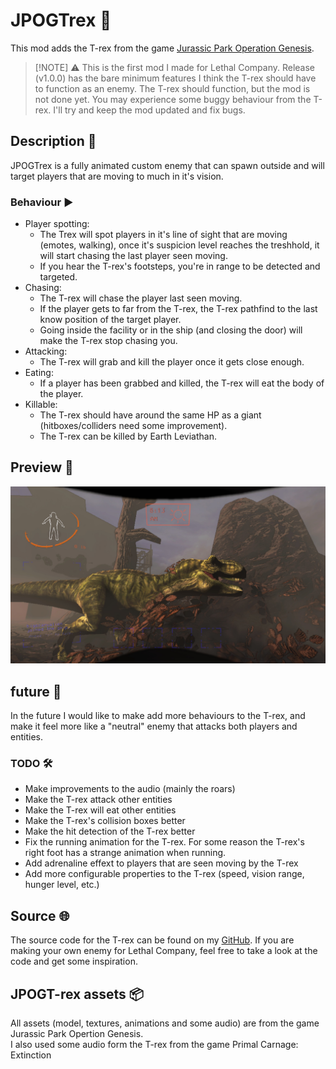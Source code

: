 # JPOGTrex 🦖
This mod adds the T-rex from the game [Jurassic Park Operation Genesis](https://en.wikipedia.org/wiki/Jurassic_Park:_Operation_Genesis).

>[!NOTE]  ⚠️
> This is the first mod I made for Lethal Company. Release (v1.0.0) has the bare minimum features I think the T-rex should have to function as an enemy.
> The T-rex should function, but the mod is not done yet. You may experience some buggy behaviour from the T-rex. I'll try and keep the mod updated and fix bugs.


## Description 📃
JPOGTrex is a fully animated custom enemy that can spawn outside and will target players that are moving to much in it's vision.

### Behaviour ▶️
- Player spotting:
	- The Trex will spot players in it's line of sight that are moving (emotes, walking), once it's suspicion level reaches the treshhold, it will start chasing the last player seen moving.
	- If you hear the T-rex's footsteps, you're in range to be detected and targeted.
- Chasing:
	- The T-rex will chase the player last seen moving.
	- If the player gets to far from the T-rex, the T-rex pathfind to the last know position of the target player.
	- Going inside the facility or in the ship (and closing the door) will make the T-rex stop chasing you.
- Attacking:
	- The T-rex will grab and kill the player once it gets close enough.
- Eating:
	- If a player has been grabbed and killed, the T-rex will eat the body of the player.
- Killable:
	- The T-rex should have around the same HP as a giant (hitboxes/colliders need some improvement).
	- The T-rex can be killed by Earth Leviathan.

## Preview 👀
![Alt text](./preview.jpg?raw=true "JPOGTrex on Experimentation")


## future 🎯
In the future I would like to make add more behaviours to the T-rex, and make it feel more like a "neutral" enemy that attacks both players and entities.

### TODO 🛠️
- Make improvements to the audio (mainly the roars)
- Make the T-rex attack other entities
- Make the T-rex will eat other entities
- Make the T-rex's collision boxes better
- Make the hit detection of the T-rex better
- Fix the running animation for the T-rex. For some reason the T-rex's right foot has a strange animation when running.
- Add adrenaline effext to players that are seen moving by the T-rex
- Add more configurable properties to the T-rex (speed, vision range, hunger level, etc.)

## Source 🌐
The source code for the T-rex can be found on my [GitHub](https://github.com/347956/JPOGTrex). If you are making your own enemy for Lethal Company, feel free to take a look at the code and get some inspiration.

## JPOGT-rex assets 📦
All assets (model, textures, animations and some audio) are from the game Jurassic Park Opertion Genesis.  
I also used some audio form the T-rex from the game Primal Carnage: Extinction
